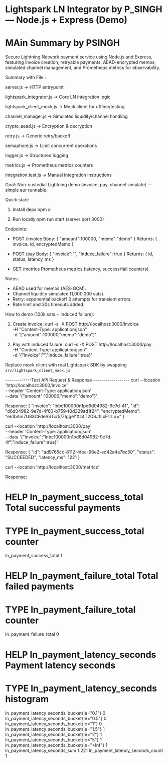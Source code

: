 # Lightspark LN Integrator by P_SINGH — Node.js + Express (Demo)
# MAin Summary by PSINGH
Secure Lightning Network payment service using Node.js and Express, featuring invoice creation, retryable payments, AEAD-encrypted memos, simulated channel management, and Prometheus metrics for observability.

Summary with File :

server.js → HTTP entrypoint

lightspark_integrator.js → Core LN integration logic

lightspark_client_mock.js → Mock client for offline/testing

channel_manager.js → Simulated liquidity/channel handling

crypto_aead.js → Encryption & decryption

retry.js → Generic retry/backoff

semaphore.js → Limit concurrent operations

logger.js → Structured logging

metrics.js → Prometheus metrics counters

integration.test.js → Manual integration instructions

Goal:
Non-custodial Lightning demo (invoice, pay, channel simulate) — simple aur runnable.

Quick start:
1. Install deps
   npm ci

2. Run locally
   npm run start
   (server port 3000)

Endpoints:
- POST /invoice
  Body: { "amount":100000, "memo":"demo" }
  Returns: { invoice, id, encryptedMemo }

- POST /pay
  Body: { "invoice":"<bolt11>", "induce_failure": true }
  Returns: { id, status, latency_ms }

- GET /metrics
  Prometheus metrics (latency, success/fail counters)

Notes:
- AEAD used for memos (AES-GCM).
- Channel liquidity simulated (1,000,000 sats).
- Retry: exponential backoff 3 attempts for transient errors.
- Rate limit and 30s timeouts added.

How to demo (100k sats + induced failure):
1) Create invoice:
   curl -s -X POST http://localhost:3000/invoice \
     -H "Content-Type: application/json" \
     -d '{"amount":100000,"memo":"demo"}'

2) Pay with induced failure:
   curl -s -X POST http://localhost:3000/pay \
     -H "Content-Type: application/json" \
     -d '{"invoice":"<invoice>","induce_failure":true}'

Replace mock client with real Lightspark SDK by swapping `src/lightspark_client_mock.js`.

-------------Test APi Request & Response ------------------
curl --location 'http://localhost:3000/invoice' \
--header 'Content-Type: application/json' \
--data '{"amount":100000,"memo":"demo"}'

Response: 
{
    "invoice": "lnbc100000n1pd6d04982-9e7d-4f",
    "id": "d6d04982-9e7d-4f60-b759-f0d329ad1f24",
    "encryptedMemo": "ek1bAm7U8XCFdeSSTcr5/ZIggeYXz4T2DSJfLxF1rLo="
}

curl --location 'http://localhost:3000/pay' \
--header 'Content-Type: application/json' \
--data '{"invoice":"lnbc100000n1pd6d04982-9e7d-4f","induce_failure":true}'

Response:
{
    "id": "ad9765cc-8112-4fec-96e2-ed42a4a7bc50",
    "status": "SUCCEEDED",
    "latency_ms": 1221
}

curl --location 'http://localhost:3000/metrics'

Response:
# HELP ln_payment_success_total Total successful payments
# TYPE ln_payment_success_total counter
ln_payment_success_total 1

# HELP ln_payment_failure_total Total failed payments
# TYPE ln_payment_failure_total counter
ln_payment_failure_total 0

# HELP ln_payment_latency_seconds Payment latency seconds
# TYPE ln_payment_latency_seconds histogram
ln_payment_latency_seconds_bucket{le="0.1"} 0
ln_payment_latency_seconds_bucket{le="0.5"} 0
ln_payment_latency_seconds_bucket{le="1"} 0
ln_payment_latency_seconds_bucket{le="1.5"} 1
ln_payment_latency_seconds_bucket{le="2"} 1
ln_payment_latency_seconds_bucket{le="5"} 1
ln_payment_latency_seconds_bucket{le="+Inf"} 1
ln_payment_latency_seconds_sum 1.221
ln_payment_latency_seconds_count 1